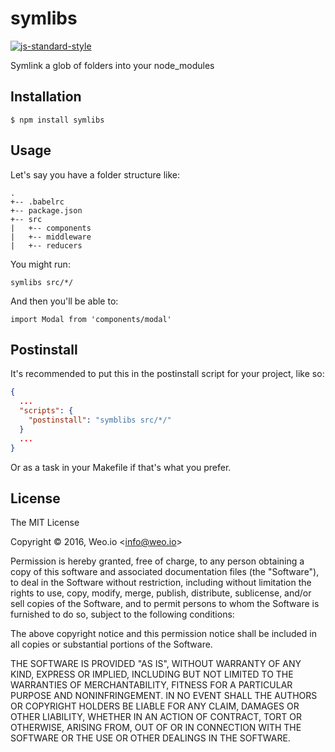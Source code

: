 
# symlibs

[![js-standard-style](https://img.shields.io/badge/code%20style-standard-brightgreen.svg?style=flat)](https://github.com/feross/standard)

Symlink a glob of folders into your node_modules

## Installation

    $ npm install symlibs

## Usage

Let's say you have a folder structure like:

```
.
+-- .babelrc
+-- package.json
+-- src
|   +-- components
|   +-- middleware
|   +-- reducers
```

You might run:

`symlibs src/*/`

And then you'll be able to:

`import Modal from 'components/modal'`

## Postinstall

It's recommended to put this in the postinstall script for your project, like so:

```json
{
  ...
  "scripts": {
    "postinstall": "symblibs src/*/"
  }
  ...
}
```

Or as a task in your Makefile if that's what you prefer.

## License

The MIT License

Copyright &copy; 2016, Weo.io &lt;info@weo.io&gt;

Permission is hereby granted, free of charge, to any person obtaining a copy of this software and associated documentation files (the "Software"), to deal in the Software without restriction, including without limitation the rights to use, copy, modify, merge, publish, distribute, sublicense, and/or sell copies of the Software, and to permit persons to whom the Software is furnished to do so, subject to the following conditions:

The above copyright notice and this permission notice shall be included in all copies or substantial portions of the Software.

THE SOFTWARE IS PROVIDED "AS IS", WITHOUT WARRANTY OF ANY KIND, EXPRESS OR IMPLIED, INCLUDING BUT NOT LIMITED TO THE WARRANTIES OF MERCHANTABILITY, FITNESS FOR A PARTICULAR PURPOSE AND NONINFRINGEMENT. IN NO EVENT SHALL THE AUTHORS OR COPYRIGHT HOLDERS BE LIABLE FOR ANY CLAIM, DAMAGES OR OTHER LIABILITY, WHETHER IN AN ACTION OF CONTRACT, TORT OR OTHERWISE, ARISING FROM, OUT OF OR IN CONNECTION WITH THE SOFTWARE OR THE USE OR OTHER DEALINGS IN THE SOFTWARE.
